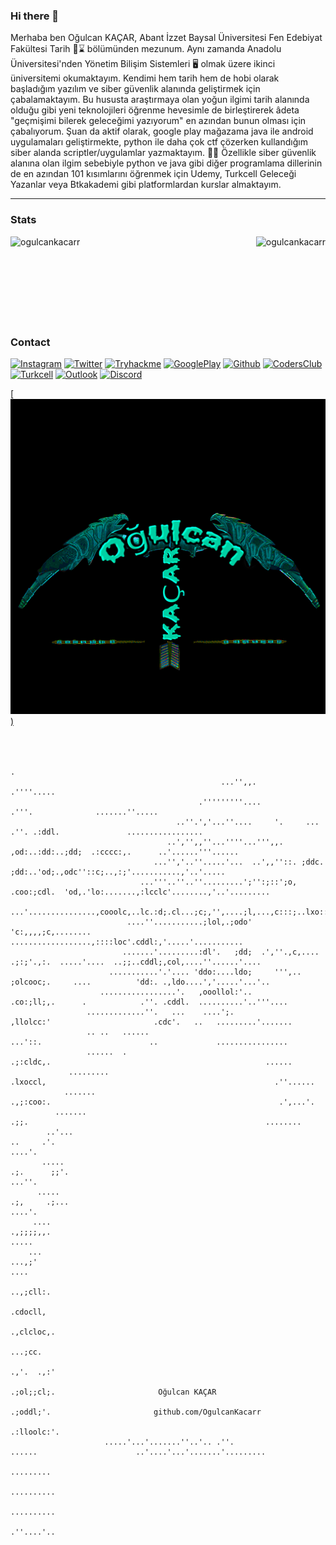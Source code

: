### Hi there 👋

Merhaba ben Oğulcan KAÇAR,
Abant İzzet Baysal Üniversitesi Fen Edebiyat Fakültesi Tarih 📜⌛ bölümünden mezunum. Aynı zamanda Anadolu Üniversitesi'nden Yönetim Bilişim Sistemleri 🖥️ olmak üzere ikinci üniversitemi okumaktayım. Kendimi hem tarih hem de hobi olarak başladığım yazılım ve siber güvenlik alanında geliştirmek için çabalamaktayım. Bu hususta araştırmaya olan yoğun ilgimi tarih alanında olduğu gibi yeni teknolojileri öğrenme hevesimle de birleştirerek âdeta "geçmişimi bilerek geleceğimi yazıyorum" en azından bunun olması için çabalıyorum. Şuan da aktif olarak, google play mağazama java ile android uygulamaları geliştirmekte, python ile daha çok ctf çözerken kullandığım siber alanda scriptler/uygulamlar yazmaktayım. 👨‍💻 Özellikle siber güvenlik alanına olan ilgim sebebiyle python ve java gibi diğer programlama dillerinin de en azından 101 kısımlarını öğrenmek için Udemy, Turkcell Geleceği Yazanlar veya Btkakademi gibi platformlardan kurslar almaktayım.  

---

### Stats <br>
<p><img align="left" src="https://github-readme-stats.vercel.app/api/top-langs?username=ogulcankacarr&show_icons=true&locale=en&layout=compact" alt="ogulcankacarr"/></p>
<p><img align="right" src="https://github-readme-stats.vercel.app/api?username=OgulcanKacarr&show_icons=true&theme=radical" alt="ogulcankacarr" /></p>
<br><br><br><br><br><br><br><br>


### Contact <br>
[![Instagram](https://img.shields.io/badge/Instagram-000000?style=for-the-badge&logo=Instagram&logoColor=whit)](https://www.instagram.com/ogulcan_kcr) 
[![Twitter](https://img.shields.io/badge/Twitter-000000?style=for-the-badge&logo=Twitter&logoColor=whit)](https://twitter.com/Ogulcan_Kacarr) 
[![Tryhackme](https://img.shields.io/badge/Tryhackme-000000?style=for-the-badge&logo=Tryhackme&logoColor=whit)](https://tryhackme.com/p/ogulcanKacar) 
[![GooglePlay](https://img.shields.io/badge/Googleplay-000000?style=for-the-badge&logo=Googleplay&logoColor=whit)](https://play.google.com/store/apps/dev?id=6520298174878575178)
[![Github](https://img.shields.io/badge/Github-000000?style=for-the-badge&logo=Github&logoColor=whit)](https://www.github.com/OgulcanKacarr)
[![CodersClub](https://img.shields.io/badge/CodersClub-000000?style=for-the-badge&logo=CodersClub&logoColor=whit)](https://codersclub.co/dev/OgulcanKacarr/share-card)
[![Turkcell](https://img.shields.io/badge/Turkcell-000000?style=for-the-badge&logo=Turkcell&logoColor=whit)](https://gelecegiyazanlar.turkcell.com.tr/kisi/ogulcankacarr)
[![Outlook](https://img.shields.io/badge/Mail-000000?style=for-the-badge&logo=Gmail&logoColor=whit)](mailto:oglcnkcr54_kcr@outlook.com)
[![Discord](https://img.shields.io/badge/Discord-000000?style=for-the-badge&logo=Discord&logoColor=whit)](https://discord.gg/tzxfQmut)


[[![Discord](https://github.com/OgulcanKacarr/OgulcanKacarr/blob/main/myLogoLarge.png))](https://github.com/OgulcanKacarr/OgulcanKacarr/blob/main/myLogoLarge.png)
<br><br><br>
<p>
		
                                                                                                                                                       
                                                                                                      .                                                   
                                                   ...'',,.                                         .''''.....                                            
                                              .'''''''''....                     .'''.              .......''.....                                        
                                         ..''.','...''....     '.     ...  .''. .:ddl.               .................                                    
                                       ..','',,''...''''...''',,.    ,od:..:dd:..;dd;  .:cccc:,.      ..'......'''......                                  
                                    ...'','..''.....'...  ..',,''::. ;ddc. ;dd:..'od;.,odc''::c;..,:;'...........,'..'.....                               
                                 ...'''..''..''.........';'':;::';o, .coo:;cdl.  'od,.'lo:.......,:lcclc'........,'..'.........                           
                              ...'...............,cooolc,..lc.:d;.cl...;c;,'',....;l,...,c:::;..lxo::lod;..,;....'...............                         
                              ....''...........;lol,.;odo' 'c:,,,,;c,........ ..................,::::loc'.cddl:,'.....'...........                        
                             .......'.........:dl'.   ;dd;  .',''.,c,....   .;:;'.,:.  .....'....  ..;;..cddl;,col,....''......'....                      
                          ...........'.'.... 'ddo:....ldo;     ''',..       ;olcooc;.     ....          'dd:. .,ldo....','.....'...'..                    
                        .................'.   ,ooollol:'..                 .co:;ll;,.      .            .''. .cddl.  ..........'..'''....                 
                     .............''.   ...    ....';.                      ,llolcc:'                       .cdc'.   ..   .........'.......               
                     .. ..   ......                                           ...'::.                        ..             ................              
                     ......  .                                              .;:cldc,.                                                ......               
                 .........                                                 .lxoccl,                                                   .''......           
                .......                                                     .,;:coo:.                                                   .',...'.          
              .......                                                            .;;.                                                     ........        
            ..'...                                                          ..     .'.                                                       ....'.       
           .....                                                           .;.      ;;'.                                                       ...''.     
          .....                                                            .;,     .;...                                                        ....'.    
         ....                                                               .,;;;;,,.                                                             .....   
        ...                                                                   ...,;'                                                                ....  
                                                                            ..,;cll:.                                                                     
                                                                           .cdocll,                                                                       
                                                                           .,clcloc,.                                                                     
                                                                              ...;cc.                                                                     
                                                                           .,'.  .,:'                                                                     
                                                                           .;ol;;cl;.                       Oğulcan KAÇAR                                             
                                                                            .;oddl;'.                       github.com/OgulcanKacarr                                              
                                                                           .:lloolc:'.                                                                    
                         .....'...'.......''..'.. .''.                       ......                      ..'....'...'.......'.........                    
                                                                           .........                                                                      
                                                                           ..........                                                                     
                                                                           ..........                                                                     
                                                                           .''....'..                                                                     
  
</p>
